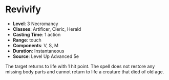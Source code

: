 # Revivify

- **Level**: 3 Necromancy
- **Classes**: Artificer, Cleric, Herald
- **Casting Time**: 1 action
- **Range**: touch
- **Components**: V, S, M
- **Duration**: Instantaneous
- **Source**: Level Up Advanced 5e

The target returns to life with 1 hit point. The spell does not restore any missing body parts and cannot return to life a creature that died of old age.


